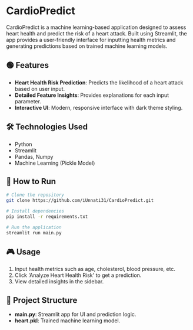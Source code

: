 # CardioPredict 

CardioPredict is a machine learning-based application designed to assess heart health and predict the risk of a heart attack. Built using Streamlit, the app provides a user-friendly interface for inputting health metrics and generating predictions based on trained machine learning models.

## 🟢 Features
- **Heart Health Risk Prediction**: Predicts the likelihood of a heart attack based on user input.
- **Detailed Feature Insights**: Provides explanations for each input parameter.
- **Interactive UI**: Modern, responsive interface with dark theme styling.

## 🛠️ Technologies Used
- Python
- Streamlit
- Pandas, Numpy
- Machine Learning (Pickle Model)

## 🚀 How to Run
```bash
# Clone the repository
git clone https://github.com/iUnnati31/CardioPredict.git

# Install dependencies
pip install -r requirements.txt

# Run the application
streamlit run main.py
```

## 🎮 Usage
1. Input health metrics such as age, cholesterol, blood pressure, etc.
2. Click 'Analyze Heart Health Risk' to get a prediction.
3. View detailed insights in the sidebar.

## 📂 Project Structure
- **main.py**: Streamlit app for UI and prediction logic.
- **heart.pkl**: Trained machine learning model.


